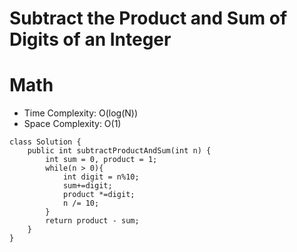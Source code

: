 # Subtract the Product and Sum of Digits of an Integer

# Math

- Time Complexity: O(log(N))
- Space Complexity: O(1)

```
class Solution {
    public int subtractProductAndSum(int n) {
        int sum = 0, product = 1;
        while(n > 0){
            int digit = n%10;
            sum+=digit;
            product *=digit;
            n /= 10;
        }
        return product - sum;
    }
}
```

